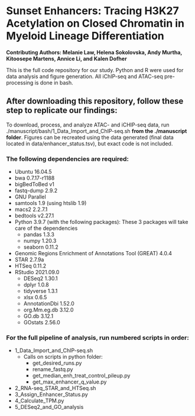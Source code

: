 # Sunset Enhancers: Tracing H3K27 Acetylation on Closed Chromatin in Myeloid Lineage Differentiation

**Contributing Authors: Melanie Law, Helena Sokolovska, Andy Murtha, Kitoosepe Martens, Annice Li, and Kalen Dofher**

This is the full code repository for our study. Python and R were used for data analysis and figure generation. All iChIP-seq and ATAC-seq pre-processing is done in bash. 

## After downloading this repository, follow these step to replicate our findings:

To download, process, and analyze ATAC- and iCHIP-seq data, run ./manuscript/bash/1_Data_Import_and_ChIP-seq.sh **from the ./manuscript folder**. Figures can be recreated using the data generated (final data located in data/enhancer_status.tsv), but exact code is not included.

### The following dependencies are required:
- Ubuntu 16.04.5
- bwa 0.7.17-r1188
- bigBedToBed v1
- fastq-dump 2.9.2
- GNU Parallel
- samtools 1.9 (using htslib 1.9)
- macs2 2.2.7.1
- bedtools v2.27.1
- Python 3.9.7 (with the following packages): These 3 packages will take care of the dependencies
  - pandas 1.3.3
  - numpy 1.20.3
  - seaborn 0.11.2
- Genomic Regions Enrichment of Annotations Tool (GREAT) 4.0.4
- STAR 2.7.9a
- HTSeq 0.11.2
- RStudio 2021.09.0
  - DESeq2 1.30.1 
  - dplyr 1.0.8
  - tidyverse 1.3.1 
  - xlsx 0.6.5
  - AnnotationDbi 1.52.0
  - org.Mm.eg.db 3.12.0  
  - GO.db 3.12.1 
  - GOstats 2.56.0

### For the full pipeline of analysis, run numbered scripts in order:
- 1_Data_Import_and_ChIP-seq.sh
  - Calls on scripts in python folder:
     - get_desired_runs.py
     - rename_fastq.py
     - get_median_enh_treat_control_pileup.py
     - get_max_enhancer_q_value.py
- 2_RNA-seq_STAR_and_HTSeq.sh
- 3_Assign_Enhancer_Status.py
- 4_Calculate_TPM.py
- 5_DESeq2_and_GO_analysis
